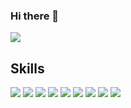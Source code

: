 ### Hi there 👋

<!--
**moorin/moorin** is a ✨ _special_ ✨ repository because its `README.md` (this file) appears on your GitHub profile.

Here are some ideas to get you started:

- 🔭 I’m currently working on ...
- 🌱 I’m currently learning ...
- 👯 I’m looking to collaborate on ...
- 🤔 I’m looking for help with ...
- 💬 Ask me about ...
- 📫 How to reach me: ...
- 😄 Pronouns: ...
- ⚡ Fun fact: ...
-->
<img src="https://capsule-render.vercel.app/api?type=wave&color=random&height=300&section=header&text=capsule%20render&fontSize=90" />

<h2>Skills</h2>

<img src="https://img.shields.io/badge/JSON-#000000?style=flat&logo=JSON&logoColor=white"/>
<img src="https://img.shields.io/badge/MariaDB-#003545?style=flat&logo=MariaDB&logoColor=white"/>
<img src="https://img.shields.io/badge/MySQL-#4479A1?style=flat&logo=MySQL&logoColor=white"/>
<img src="https://img.shields.io/badge/Oracle-#F80000?style=flat&logo=Oracle&logoColor=white"/>
<img src="https://img.shields.io/badge/Python-#3776AB?style=flat&logo=Python&logoColor=white"/>
<img src="https://img.shields.io/badge/Java-007396?style=flat&logo=Java&logoColor=white"/>
<img src="https://img.shields.io/badge/HTML5-##E34F26?style=flat&logo=HTML5&logoColor=white"/>
<img src="https://img.shields.io/badge/CSS3-#1572B6?style=flat&logo=CSS3&logoColor=white"/>
<img src="https://img.shields.io/badge/JavaScript-#F7DF1E?style=flat&logo=JavaScript&logoColor=white"/>


